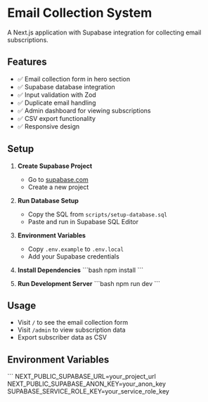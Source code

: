 # Email Collection System

A Next.js application with Supabase integration for collecting email subscriptions.

## Features

- ✅ Email collection form in hero section
- ✅ Supabase database integration
- ✅ Input validation with Zod
- ✅ Duplicate email handling
- ✅ Admin dashboard for viewing subscriptions
- ✅ CSV export functionality
- ✅ Responsive design

## Setup

1. **Create Supabase Project**
   - Go to [supabase.com](https://supabase.com)
   - Create a new project

2. **Run Database Setup**
   - Copy the SQL from `scripts/setup-database.sql`
   - Paste and run in Supabase SQL Editor

3. **Environment Variables**
   - Copy `.env.example` to `.env.local`
   - Add your Supabase credentials

4. **Install Dependencies**
   \`\`\`bash
   npm install
   \`\`\`

5. **Run Development Server**
   \`\`\`bash
   npm run dev
   \`\`\`

## Usage

- Visit `/` to see the email collection form
- Visit `/admin` to view subscription data
- Export subscriber data as CSV

## Environment Variables

\`\`\`
NEXT_PUBLIC_SUPABASE_URL=your_project_url
NEXT_PUBLIC_SUPABASE_ANON_KEY=your_anon_key
SUPABASE_SERVICE_ROLE_KEY=your_service_role_key
